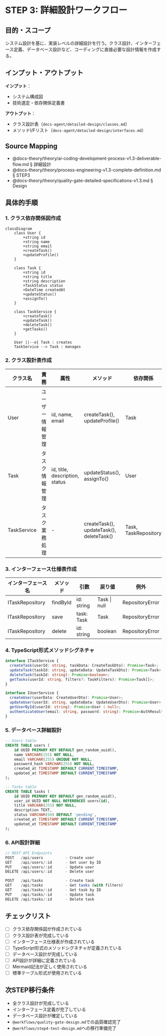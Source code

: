 # STEP 3: 詳細設計ワークフロー

## 目的・スコープ

システム設計を基に、実装レベルの詳細設計を行う。クラス設計、インターフェース定義、データベース設計など、コーディングに直接必要な設計情報を作成する。

## インプット・アウトプット

**インプット**：
- システム構成図
- 技術選定・依存関係定義書

**アウトプット**：
- クラス設計表（`docs-agent/detailed-design/classes.md`）
- メソッドI/Fリスト（`docs-agent/detailed-design/interfaces.md`）

## Source Mapping
- @docs-theory/theory/ai-coding-development-process-v1.3-deliverable-flow.md § 詳細設計
- @docs-theory/theory/process-engineering-v1.3-complete-definition.md § STEP3
- @docs-theory/theory/quality-gate-detailed-specifications-v1.3.md § Design

## 具体的手順

### 1. クラス依存関係図作成
```mermaid
classDiagram
    class User {
        +string id
        +string name
        +string email
        +createTask()
        +updateProfile()
    }
    
    class Task {
        +string id
        +string title
        +string description
        +TaskStatus status
        +DateTime createdAt
        +updateStatus()
        +assignTo()
    }
    
    class TaskService {
        +createTask()
        +updateTask()
        +deleteTask()
        +getTasks()
    }
    
    User ||--o{ Task : creates
    TaskService --> Task : manages
```

### 2. クラス設計表作成
| クラス名 | 責務 | 属性 | メソッド | 依存関係 |
|----------|------|------|----------|----------|
| User | ユーザー情報管理 | id, name, email | createTask(), updateProfile() | Task |
| Task | タスク情報管理 | id, title, description, status | updateStatus(), assignTo() | User |
| TaskService | タスク業務処理 | - | createTask(), updateTask(), deleteTask() | Task, TaskRepository |

### 3. インターフェース仕様表作成
| インターフェース名 | メソッド | 引数 | 戻り値 | 例外 |
|-------------------|----------|------|--------|------|
| ITaskRepository | findById | id: string | Task \| null | RepositoryError |
| ITaskRepository | save | task: Task | Task | RepositoryError |
| ITaskRepository | delete | id: string | boolean | RepositoryError |

### 4. TypeScript形式メソッドシグネチャ
```typescript
interface ITaskService {
  createTask(userId: string, taskData: CreateTaskDto): Promise<Task>;
  updateTask(taskId: string, updateData: UpdateTaskDto): Promise<Task>;
  deleteTask(taskId: string): Promise<boolean>;
  getTasks(userId: string, filters?: TaskFilters): Promise<Task[]>;
}

interface IUserService {
  createUser(userData: CreateUserDto): Promise<User>;
  updateUser(userId: string, updateData: UpdateUserDto): Promise<User>;
  getUserById(userId: string): Promise<User | null>;
  authenticateUser(email: string, password: string): Promise<AuthResult>;
}
```

### 5. データベース詳細設計
```sql
-- Users table
CREATE TABLE users (
    id UUID PRIMARY KEY DEFAULT gen_random_uuid(),
    name VARCHAR(255) NOT NULL,
    email VARCHAR(255) UNIQUE NOT NULL,
    password_hash VARCHAR(255) NOT NULL,
    created_at TIMESTAMP DEFAULT CURRENT_TIMESTAMP,
    updated_at TIMESTAMP DEFAULT CURRENT_TIMESTAMP
);

-- Tasks table
CREATE TABLE tasks (
    id UUID PRIMARY KEY DEFAULT gen_random_uuid(),
    user_id UUID NOT NULL REFERENCES users(id),
    title VARCHAR(255) NOT NULL,
    description TEXT,
    status VARCHAR(50) DEFAULT 'pending',
    created_at TIMESTAMP DEFAULT CURRENT_TIMESTAMP,
    updated_at TIMESTAMP DEFAULT CURRENT_TIMESTAMP
);
```

### 6. API設計詳細
```typescript
// REST API Endpoints
POST   /api/users          - Create user
GET    /api/users/:id      - Get user by ID
PUT    /api/users/:id      - Update user
DELETE /api/users/:id      - Delete user

POST   /api/tasks          - Create task
GET    /api/tasks          - Get tasks (with filters)
GET    /api/tasks/:id      - Get task by ID
PUT    /api/tasks/:id      - Update task
DELETE /api/tasks/:id      - Delete task
```

## チェックリスト

- [ ] クラス依存関係図が作成されている
- [ ] クラス設計表が完成している
- [ ] インターフェース仕様表が作成されている
- [ ] TypeScript形式のメソッドシグネチャが定義されている
- [ ] データベース設計が完成している
- [ ] API設計が詳細に定義されている
- [ ] Mermaid記法が正しく使用されている
- [ ] 標準テーブル形式が使用されている

## 次STEP移行条件

- 全クラス設計が完成している
- インターフェース定義が完了している
- データベース設計が確定している
- `@workflows/quality-gate-design.md`での品質確認完了
- `@workflows/step4-test-design.md`への移行準備完了